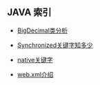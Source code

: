

## JAVA 索引

*   [BigDecimal类分析](./class/BigDecimal)

*   [Synchronized关键字知多少](./KeyWord/Synchronized)

*   [native关键字](./KeyWord/Native)

*   [web.xml介绍](./web/webxml-Introduction)